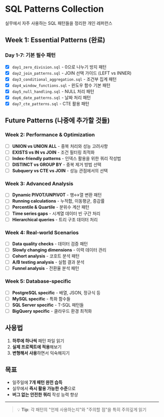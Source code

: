 # SQL Patterns Collection

실무에서 자주 사용하는 SQL 패턴들을 정리한 개인 레퍼런스

## Week 1: Essential Patterns (완료)

### Day 1-7: 기본 필수 패턴
- [x] `day1_zero_division.sql` - 0으로 나누기 방지 패턴
- [x] `day2_join_patterns.sql` - JOIN 선택 가이드 (LEFT vs INNER)
- [x] `day3_conditional_aggregation.sql` - 조건부 집계 패턴
- [x] `day4_window_functions.sql` - 윈도우 함수 기본 패턴
- [x] `day5_null_handling.sql` - NULL 처리 패턴
- [x] `day6_date_patterns.sql` - 날짜 처리 패턴
- [x] `day7_cte_patterns.sql` - CTE 활용 패턴

## Future Patterns (나중에 추가할 것들)

### Week 2: Performance & Optimization
- [ ] **UNION vs UNION ALL** - 중복 처리와 성능 고려사항
- [ ] **EXISTS vs IN vs JOIN** - 조건 필터링 최적화
- [ ] **Index-friendly patterns** - 인덱스 활용을 위한 쿼리 작성법
- [ ] **DISTINCT vs GROUP BY** - 중복 제거 방법 선택
- [ ] **Subquery vs CTE vs JOIN** - 성능 관점에서의 선택

### Week 3: Advanced Analysis
- [ ] **Dynamic PIVOT/UNPIVOT** - 행↔열 변환 패턴
- [ ] **Running calculations** - 누적합, 이동평균, 증감률
- [ ] **Percentile & Quartile** - 분위수 계산 패턴
- [ ] **Time series gaps** - 시계열 데이터 빈 구간 처리
- [ ] **Hierarchical queries** - 트리 구조 데이터 처리

### Week 4: Real-world Scenarios
- [ ] **Data quality checks** - 데이터 검증 패턴
- [ ] **Slowly changing dimensions** - 이력 데이터 관리
- [ ] **Cohort analysis** - 코호트 분석 패턴
- [ ] **A/B testing analysis** - 실험 결과 분석
- [ ] **Funnel analysis** - 전환율 분석 패턴

### Week 5: Database-specific
- [ ] **PostgreSQL specific** - 배열, JSON, 정규식 등
- [ ] **MySQL specific** - 특화 함수들
- [ ] **SQL Server specific** - T-SQL 패턴들
- [ ] **BigQuery specific** - 클라우드 환경 최적화

## 사용법

1. **하루에 하나씩** 패턴 파일 읽기
2. **실제 프로젝트에 적용**해보기
3. **변형해서 사용**하면서 익숙해지기

## 목표

- 일주일에 **7개 패턴 완전 습득**
- 실무에서 **즉시 활용 가능한 수준**으로
- **버그 없는 안전한 쿼리** 작성 능력 향상

---

> 💡 **Tip**: 각 패턴의 "언제 사용하는지"와 "주의할 점"을 특히 주의깊게 읽기